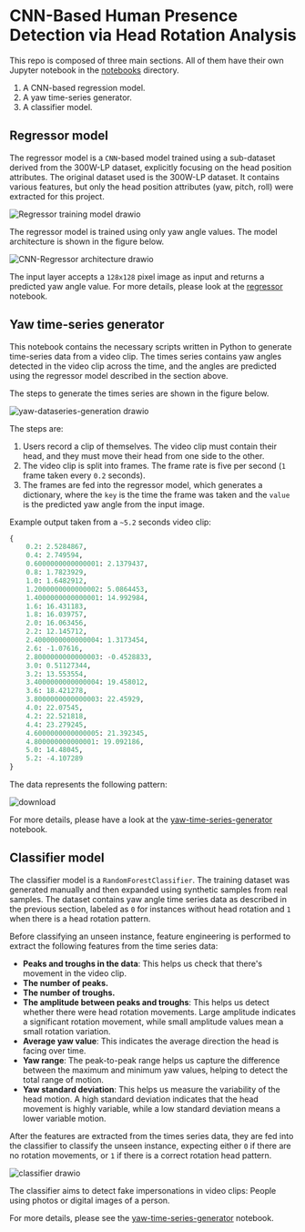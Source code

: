 # CNN-Based Human Presence Detection via Head Rotation Analysis

This repo is composed of three main sections. All of them have their own Jupyter notebook in the [notebooks](notebooks) directory.
1. A CNN-based regression model.
2. A yaw time-series generator.
3. A classifier model.

## Regressor model
The regressor model is a `CNN`-based model trained using a sub-dataset derived from the 300W-LP dataset, explicitly focusing on the head position attributes.
The original dataset used is the 300W-LP dataset. It contains various features, but only the head position attributes (yaw, pitch, roll) were extracted for this project.

![Regressor training model drawio](https://github.com/user-attachments/assets/cdadfed0-77e5-4cad-9a02-40e027b510b9)


The regressor model is trained using only yaw angle values. The model architecture is shown in the figure below.

![CNN-Regressor architecture drawio](https://github.com/user-attachments/assets/18e06ec1-dff2-4472-92b3-1618868d1d26)

The input layer accepts a `128x128` pixel image as input and returns a predicted yaw angle value. For more details, please look at the [regressor](notebooks/regressor.ipynb) notebook.

## Yaw time-series generator
This notebook contains the necessary scripts written in Python to generate time-series data from a video clip. The times series contains yaw angles detected in the video clip across the time, 
and the angles are predicted using the regressor model described in the section above.

The steps to generate the times series are shown in the figure below.

![yaw-dataseries-generation drawio](https://github.com/user-attachments/assets/72b5bda1-afd7-4f37-a160-067b0384d54c)

The steps are:
1. Users record a clip of themselves. The video clip must contain their head, and they must move their head from one side to the other.
2. The video clip is split into frames. The frame rate is five per second (`1` frame taken every `0.2` seconds).
3. The frames are fed into the regressor model, which generates a dictionary, where the `key` is the time the frame was taken and the `value` is the predicted yaw angle from the input image.

Example output taken from a `~5.2` seconds video clip:
```python
{
    0.2: 2.5284867,
    0.4: 2.749594,
    0.6000000000000001: 2.1379437,
    0.8: 1.7823929,
    1.0: 1.6482912,
    1.2000000000000002: 5.0864453,
    1.4000000000000001: 14.992984,
    1.6: 16.431183,
    1.8: 16.039757,
    2.0: 16.063456,
    2.2: 12.145712,
    2.4000000000000004: 1.3173454,
    2.6: -1.07616,
    2.8000000000000003: -0.4528833,
    3.0: 0.51127344,
    3.2: 13.553554,
    3.4000000000000004: 19.458012,
    3.6: 18.421278,
    3.8000000000000003: 22.45929,
    4.0: 22.07545,
    4.2: 22.521818,
    4.4: 23.279245,
    4.6000000000000005: 21.392345,
    4.800000000000001: 19.092186,
    5.0: 14.48045,
    5.2: -4.107289
}
```

The data represents the following pattern:

![download](https://github.com/user-attachments/assets/b8c5a742-0cf2-4071-81db-5cfee4d6024c)

For more details, please have a look at the [yaw-time-series-generator](notebooks/yaw-time-series-generator.ipynb) notebook.

## Classifier model
The classifier model is a `RandomForestClassifier`. The training dataset was generated manually and then expanded using synthetic samples from real samples. 
The dataset contains yaw angle time series data as described in the previous section, labeled as `0` for instances without head rotation and `1` when there is a head rotation pattern.

Before classifying an unseen instance, feature engineering is performed to extract the following features from the time series data:
* __Peaks and troughs in the data__: This helps us check that there's movement in the video clip.
* __The number of peaks.__
* __The number of troughs.__
* __The amplitude between peaks and troughs__: This helps us detect whether there were head rotation movements. Large amplitude indicates a significant rotation movement, while small amplitude
  values mean a small rotation variation.
* __Average yaw value__: This indicates the average direction the head is facing over time.
* __Yaw range__: The peak-to-peak range helps us capture the difference between the maximum and minimum yaw values, helping to detect the total range of motion.
* __Yaw standard deviation__: This helps us measure the variability of the head motion. A high standard deviation indicates that the head movement is highly variable, while a low standard
  deviation means a lower variable motion.

After the features are extracted from the times series data, they are fed into the classifier to classify the unseen instance, expecting either `0` if there are no rotation movements, or `1` if there
is a correct rotation head pattern.

![classifier drawio](https://github.com/user-attachments/assets/e8639436-fef2-4eb9-8aae-a4e9a1ee6919)

The classifier aims to detect fake impersonations in video clips: People using photos or digital images of a person.

For more details, please see the [yaw-time-series-generator](notebooks/classifier.ipynb) notebook.
